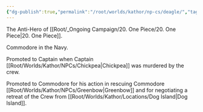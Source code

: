 ```yaml
---
{"dg-publish":true,"permalink":"/root/worlds/kathor/np-cs/deagle/","tags":["Kathor"]}
---
```


The Anti-Hero of [[Root/_Ongoing Campaign/20. One Piece/20. One Piece\|20. One Piece]].

Commodore in the Navy. 

Promoted to Captain when Captain [[Root/Worlds/Kathor/NPCs/Chickpea\|Chickpea]] was murdered by the crew. 

Promoted to Commodore for his action in rescuing Commodore [[Root/Worlds/Kathor/NPCs/Greenbow\|Greenbow]] and for negotiating a retreat of the Crew from [[Root/Worlds/Kathor/Locations/Dog Island\|Dog Island]].

